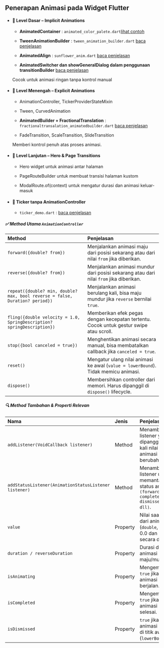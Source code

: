 ## Penerapan Animasi pada Widget Flutter

- #### 🔹 Level Dasar – Implicit Animations
    - **AnimatedContainer** : `animated_color_palete.dart`[lihat contoh](https://github.com/juahadinata/basic_flutter_animasi/blob/main/doc/animated_color_palete.md)

    - **TweenAnimationBuilder** : `tween_animation_builder.dart` [baca penjelasan](https://github.com/juahadinata/basic_flutter_animasi/blob/main/doc/tween_animation_builder.md)


    - **AnimatedAlign** : `sunflower_anim.dart` [baca penjelasan](https://github.com/juahadinata/basic_flutter_animasi/blob/main/doc/sunflower_anim.md)

    - **AnimatedSwitcher dan showGeneralDialog dalam penggunaan transitionBuilder**
         [baca penjelasan](https://github.com/juahadinata/basic_flutter_animasi/blob/main/doc/widget_using_transitionbuilder.md)


    Cocok untuk animasi ringan tanpa kontrol manual

- #### 🔹 Level Menengah – Explicit Animations

    - AnimationController, TickerProviderStateMixin

    - Tween, CurvedAnimation

    - **AnimatedBuilder + FractionalTranslation** : `fractionaltransalation_animatedbuilder.dart` [baca penjelasan](https://github.com/juahadinata/basic_flutter_animasi/blob/main/doc/fractionaltransalation_animatedbuilder.md)


    - FadeTransition, ScaleTransition, SlideTransition

    Memberi kontrol penuh atas proses animasi.

- #### 🔹 Level Lanjutan – Hero & Page Transitions
    - Hero widget untuk animasi antar halaman

    - PageRouteBuilder untuk membuat transisi halaman kustom

    - ModalRoute.of(context) untuk mengatur durasi dan animasi keluar-masuk

- #### 🔹 Ticker tanpa AnimationController
    - `ticker_demo.dart` : [baca penjelasan](https://github.com/juahadinata/basic_flutter_animasi/blob/main/doc/ticker_demo.md)

##### ✅ Method Utama ```AnimationController```

| Method                | Penjelasan              | 
| :-------------------- | :---------------------- | 
|```forward({double? from})``` |	Menjalankan animasi maju dari posisi sekarang atau dari nilai ```from``` jika diberikan.|
```reverse({double? from})```| Menjalankan animasi mundur dari posisi sekarang atau dari nilai ```from``` jika diberikan.|
```repeat({double? min, double? max, bool reverse = false, Duration? period})``` |	Menjalankan animasi berulang kali, bisa maju mundur jika ```reverse``` bernilai ```true```. |
```fling({double velocity = 1.0, SpringDescription? springDescription})``` |Memberikan efek pegas dengan kecepatan tertentu. Cocok untuk gestur swipe atau scroll. |
```stop({bool canceled = true})``` | Menghentikan animasi secara manual, bisa membatalkan callback jika ```canceled = true```. |
```reset()``` |	Mengatur ulang nilai animasi ke awal (```value = lowerBound```). Tidak memicu animasi. |
```dispose()``` |	Membersihkan controller dari memori. Harus dipanggil di ```dispose()``` lifecycle.
 
##### 🔍 Method Tambahan & Properti Relevan
|Nama	|Jenis	|Penjelasan |
| :---- |:----- | :----- |
```addListener(VoidCallback listener)```	|Method	|Menambahkan listener yang dipanggil setiap kali nilai animasi berubah.|
```addStatusListener(AnimationStatusListener listener)```	|Method	|Menambahkan listener untuk memantau status animasi ```(forward, completed, dismissed, dll)```.|
```value```	|Property	|Nilai saat ini dari animasi (```double```, antara 0.0 dan 1.0 secara default).|
```duration / reverseDuration```	|Property	|Durasi default animasi maju/mundur.|
```isAnimating```	|Property	|Mengembalikan ```true``` jika animasi sedang berjalan.|
```isCompleted```	|Property	|Mengembalikan ```true``` jika animasi sudah selesai.|
```isDismissed```	|Property	|```true``` jika nilai animasi berada di titik awal (```lowerBound```).|